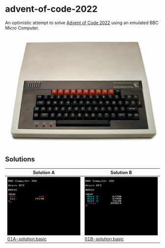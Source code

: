 # advent-of-code-2022

An optimistic attempt to solve [Advent of Code 2022](https://adventofcode.com/2022) using an emulated BBC Micro Computer.

![BBC Micro](images/bbc-micro.jpg "A BBC Micro - black keyboard, a red row of function keys above, and creamy rectangular plastic casing")

## Solutions

| Solution A | Solution B |
|-|-|
| ![Result 01A](2022-12-01/01A-screenshot.png "A BBC Micro showing the result: Elf 209, Cal: 74198")<br/>[01A-solution.basic](2022-12-01/01A-solution.basic) | ![Result 01B](2022-12-01/01B-screenshot.png "A BBC Micro showing the values for the 3 most burdened elves, and a total: 209914")<br/>[01B-solution.basic](2022-12-01/01B-solution.basic) |

